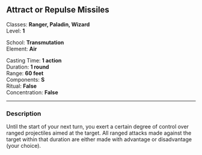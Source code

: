 ## Attract or Repulse Missiles

Classes: **Ranger, Paladin, Wizard**  
Level: **1**  

School: **Transmutation**  
Element: **Air**  

Casting Time: **1 action**  
Duration: **1 round**  
Range: **60 feet**  
Components: **S**  
Ritual: **False**  
Concentration: **False**  

------

### Description

Until the start of your next turn, you exert a certain degree of control over ranged projectiles aimed at the target. All ranged attacks made against the target within that duration are either made with advantage or disadvantage (your choice).
